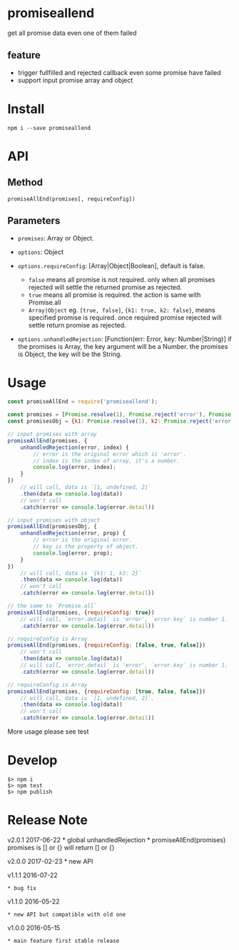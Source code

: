 # promiseallend

get all promise data even one of them failed

## feature

- trigger fullfilled and rejected callback even some promise have failed
- support input promise array and object

# Install

    npm i --save promiseallend

# API

## Method

`promiseAllEnd(promises[, requireConfig])`

## Parameters

- `promises`: Array or Object.

- `options`: Object

- `options.requireConfig`: [Array|Object|Boolean], default is false.
    - `false` means all promise is not required. only when all promises rejected will settle the returned promise as rejected.
    - `true` means all promise is required. the action is same with Promise.all
    - `Array|Object` eg. `[true, false]`, `{k1: true, k2: false}`, means specified promise is required. once required promise rejected will settle return promise as rejected.

- `options.unhandledRejection`: [Function(err: Error, key: Number|String)]
   if the promises is Array, the key argument will be a Number.
   the promises is Object, the key  will be the String.


# Usage

```javascript
const promiseAllEnd = require('promiseallend');

const promises = [Promise.resolve(1), Promise.reject('error'), Promise.resolve(2)];
const promisesObj = {k1: Promise.resolve(1), k2: Promise.reject('error'), k3: Promise.resolve(2)};

// input promises with array
promiseAllEnd(promises, {
    unhandledRejection(error, index) {
        // error is the original error which is 'error'.
        // index is the index of array, it's a number.
        console.log(error, index);
    }
})
    // will call, data is `[1, undefined, 2]`
    .then(data => console.log(data))
    // won't call
    .catch(error => console.log(error.detail))

// input promises with object
promiseAllEnd(promisesObj, {
    unhandledRejection(error, prop) {
        // error is the original error.
        // key is the property of object.
        console.log(error, prop);
    }
})
    // will call, data is `{k1: 1, k3: 2}`
    .then(data => console.log(data))
    // won't call
    .catch(error => console.log(error.detail))

// the same to `Promise.all`
promiseAllEnd(promises, {requireConfig: true})
    // will call, `error.detail` is 'error', `error.key` is number 1.
    .catch(error => console.log(error.detail))

// requireConfig is Array
promiseAllEnd(promises, {requireConfig: [false, true, false]})
    // won't call
    .then(data => console.log(data))
    // will call, `error.detail` is 'error', `error.key` is number 1.
    .catch(error => console.log(error.detail))

// requireConfig is Array
promiseAllEnd(promises, {requireConfig: [true, false, false]})
    // will call, data is `[1, undefined, 2]`.
    .then(data => console.log(data))
    // won't call
    .catch(error => console.log(error.detail))
```

More usage please see test

# Develop

    $> npm i
    $> npm test
    $> npm publish

# Release Note

v2.0.1 2017-06-22
    * global unhandledRejection
    * promiseAllEnd(promises) promises is [] or {} will return [] or {}

v2.0.0 2017-02-23
    * new API


v1.1.1 2016-07-22

    * bug fix

v1.1.0 2016-05-22

    * new API but compatible with old one

v1.0.0 2016-05-15

    * main feature first stable release
